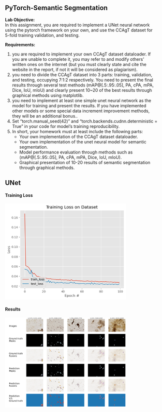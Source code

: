## PyTorch-Semantic Segmentation
<strong>Lab Objective:</strong><br>
In this assignment, you are required to implement a UNet neural network using the pytorch framework on your own, and use the CCAgT dataset for 5-fold training validation, and testing.<br>

<strong>Requirements:</strong><br>
1. you are required to implement your own CCAgT dataset dataloader. If you are unable to complete it, you may refer to and modify others' written ones on the internet (but you must clearly state and cite the website in the report, if not it will be considered as plagiarism).
2. you need to divide the CCAgT dataset into 3 parts: training, validation, and testing, occupying 7:1:2 respectively. You need to present the final results through several test methods (mAP@[.5:.95:.05], PA, cPA, mPA, Dice, IoU, mIoU) and clearly present 10~20 of the best results through graphical methods using
matplotlib.
3. you need to implement at least one simple unet neural network as the model for training and present the results. If you have implemented other models or some special data increment improvement methods, they will be an additional bonus..
4. Set “torch.manual_seed(42)” and “torch.backends.cudnn.deterministic = True” in your code for model’s training reproducibility.
5. In short, your homework must at least include the following parts:
    - Your own implementation of the CCAgT dataset dataloader.
    - Your own implementation of the unet neural model for semantic segmentation.
    - Model performance evaluation through methods such as (mAP@[.5:.95:.05], PA, cPA, mPA, Dice, IoU, mIoU).
    - Graphical presentation of 10-20 results of semantic segmentation through graphical methods.

## UNet
#### Training Loss
<p align="left">
    <img src="img/training_loss.png" width="400"\>
</p>

#### Results
<p align="left">
    <img src="img/output.png" width="400"\>
</p>